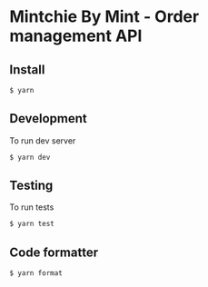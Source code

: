 # Mintchie By Mint - Order management API

## Install

```sh
$ yarn
```

## Development

To run dev server

```sh
$ yarn dev
```

## Testing

To run tests

```sh
$ yarn test
```

## Code formatter

```sh
$ yarn format
```
